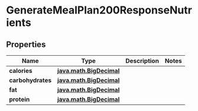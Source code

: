 
# GenerateMealPlan200ResponseNutrients

## Properties
| Name | Type | Description | Notes |
| ------------ | ------------- | ------------- | ------------- |
| **calories** | [**java.math.BigDecimal**](java.math.BigDecimal.md) |  |  |
| **carbohydrates** | [**java.math.BigDecimal**](java.math.BigDecimal.md) |  |  |
| **fat** | [**java.math.BigDecimal**](java.math.BigDecimal.md) |  |  |
| **protein** | [**java.math.BigDecimal**](java.math.BigDecimal.md) |  |  |




